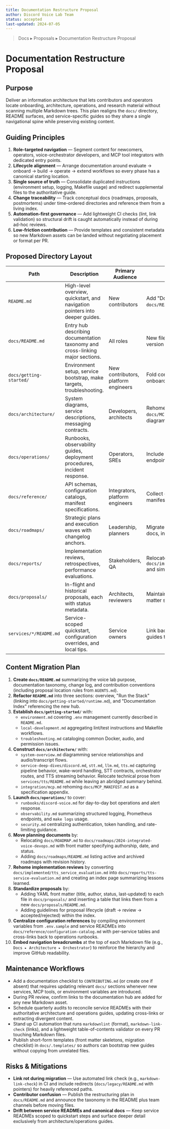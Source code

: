 ```yaml
---
title: Documentation Restructure Proposal
author: Discord Voice Lab Team
status: accepted
last-updated: 2024-07-05
---
```


<!-- markdownlint-disable-next-line MD041 -->
> Docs ▸ Proposals ▸ Documentation Restructure Proposal

# Documentation Restructure Proposal

## Purpose

Deliver an information architecture that lets contributors and operators locate onboarding,
architecture, operations, and research material without scanning multiple Markdown trees. This plan
realigns the `docs/` directory, README surfaces, and service-specific guides so they share a single
navigational spine while preserving existing content.

## Guiding Principles

1. **Role-targeted navigation** — Segment content for newcomers, operators, voice-orchestrator
   developers, and MCP tool integrators with dedicated entry points.
2. **Lifecycle alignment** — Arrange documentation around evaluate → onboard → build → operate →
   extend workflows so every phase has a canonical starting location.
3. **Single source of truth** — Consolidate duplicated instructions (environment setup, logging,
   Makefile usage) and redirect supplemental files to the authoritative guide.
4. **Change traceability** — Track conceptual docs (roadmaps, proposals, postmortems) under
   time-ordered directories and reference them from a living index.
5. **Automation-first governance** — Add lightweight CI checks (lint, link validation) so
   structural drift is caught automatically instead of during ad-hoc reviews.
6. **Low-friction contribution** — Provide templates and consistent metadata so new Markdown
   assets can be landed without negotiating placement or format per PR.

## Proposed Directory Layout

| Path | Description | Primary Audience | Notes |
| --- | --- | --- | --- |
| `README.md` | High-level overview, quickstart, and navigation pointers into deeper guides. | New contributors | Add "Documentation Index" section linking to `docs/README.md`. |
| `docs/README.md` | Entry hub describing documentation taxonomy and cross-linking major sections. | All roles | New file consolidating table of contents, version history, and contribution rules. |
| `docs/getting-started/` | Environment setup, service bootstrap, make targets, troubleshooting. | New contributors, platform engineers | Fold core README setup plus future onboarding guides here. |
| `docs/architecture/` | System diagrams, service descriptions, messaging contracts. | Developers, architects | Rehome README architecture sections, `docs/MCP_MANIFEST.md`, and new service diagrams. |
| `docs/operations/` | Runbooks, observability guides, deployment procedures, incident response. | Operators, SREs | Include structured logging, metrics, health endpoints, TTS/STT tuning. |
| `docs/reference/` | API schemas, configuration catalogs, manifest specifications. | Integrators, platform engineers | Collect env var tables, service endpoints, and manifest specs. |
| `docs/roadmaps/` | Strategic plans and execution waves with changelog anchors. | Leadership, planners | Migrate `docs/ROADMAP.md` and future planning docs, include index by date. |
| `docs/reports/` | Implementation reviews, retrospectives, performance evaluations. | Stakeholders, QA | Relocate `docs/implemented/tts_service_evaluation.md` and similar artifacts. |
| `docs/proposals/` | In-flight and historical proposals, each with status metadata. | Architects, reviewers | Maintain existing proposal files with front matter summarizing decision state. |
| `services/*/README.md` | Service-scoped quickstart, configuration overrides, and local tips. | Service owners | Link back to canonical setup/operations guides to avoid drift. |

## Content Migration Plan

1. **Create `docs/README.md`** summarizing the voice lab purpose, documentation taxonomy, change
   log, and contribution conventions (including proposal location rules from `AGENTS.md`).
2. **Refactor `README.md`** into three sections: overview, "Run the Stack" (linking into
   `docs/getting-started/runtime.md`), and "Documentation Index" referencing the new hub.
3. **Establish `docs/getting-started/`** with:
   - `environment.md` covering `.env` management currently described in `README.md`.
   - `local-development.md` aggregating lint/test instructions and Makefile workflows.
   - `troubleshooting.md` cataloging common Docker, audio, and permission issues.
4. **Construct `docs/architecture/`** with:
   - `system-overview.md` diagramming service relationships and audio/transcript flows.
   - `service-deep-dives/discord.md`, `stt.md`, `llm.md`, `tts.md` capturing pipeline behavior,
     wake-word handling, STT contracts, orchestrator routes, and TTS streaming behavior. Relocate
     technical prose from `services/tts/README.md` while leaving an abridged summary behind.
   - `integration/mcp.md` rehoming `docs/MCP_MANIFEST.md` as a specification appendix.
5. **Launch `docs/operations/`** to cover:
   - `runbooks/discord-voice.md` for day-to-day bot operations and alert response.
   - `observability.md` summarizing structured logging, Prometheus endpoints, and `make logs` usage.
   - `security.md` centralizing authentication, token handling, and rate-limiting guidance.
6. **Move planning documents** by:
   - Relocating `docs/ROADMAP.md` to `docs/roadmaps/2024-integrated-voice-devops.md` with front
     matter specifying authorship, date, and status.
   - Adding `docs/roadmaps/README.md` listing active and archived roadmaps with revision history.
7. **Rehome implementation reviews** by converting `docs/implemented/tts_service_evaluation.md` into
   `docs/reports/tts-service-evaluation.md` and creating an index page summarizing lessons learned.
8. **Standardize proposals** by:
   - Adding YAML front matter (title, author, status, last-updated) to each file in
     `docs/proposals/` and inserting a table that links them from a new `docs/proposals/README.md`.
   - Adding guidelines for proposal lifecycle (draft → review → accepted/rejected) within the index.
9. **Centralize configuration references** by compiling environment variables from `.env.sample` and
   service READMEs into `docs/reference/configuration-catalog.md` with per-service tables and
   cross-links back to operations runbooks.
10. **Embed navigation breadcrumbs** at the top of each Markdown file (e.g., `Docs ▸ Architecture ▸
    Orchestrator`) to reinforce the hierarchy and improve GitHub readability.

## Maintenance Workflows

- Add a documentation checklist to `CONTRIBUTING.md` (or create one if absent) that requires
  updating relevant `docs/` sections whenever new services, MCP tools, or environment variables are
  introduced.
- During PR review, confirm links to the documentation hub are added for any new Markdown asset.
- Schedule quarterly audits to reconcile service READMEs with their authoritative architecture and
  operations guides, updating cross-links or extracting divergent content.
- Stand up CI automation that runs `markdownlint` (format), `markdown-link-check` (links), and a
  lightweight table-of-contents validator on every PR touching Markdown files.
- Publish short-form templates (front matter skeletons, migration checklist) in `docs/.templates/`
  so authors can bootstrap new guides without copying from unrelated files.

## Risks & Mitigations

- **Link rot during migration** — Use automated link check (e.g., `markdown-link-check`) in CI and
  include redirects (`docs/legacy/README.md` with pointers) for heavily referenced paths.
- **Contributor confusion** — Publish the restructuring plan in `docs/README.md` and announce the
  taxonomy in the README plus team channels before moving files.
- **Drift between service READMEs and canonical docs** — Keep service READMEs scoped to quickstart
  steps and surface deeper detail exclusively from architecture/operations guides.
